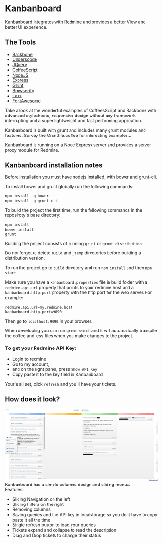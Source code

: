 # Kanbanboard

Kanbanboard integrates with [Redmine](http://www.redmine.org/) and provides a better View and better UI experience.

## The Tools

* [Backbone](http://backbonejs.org/)
* [Underscode](http://underscorejs.org/)
* [JQuery](https://jquery.com/)
* [CoffeeScript](http://coffeescript.org/)
* [NodeJS](https://nodejs.org/en/)
* [Express](https://expressjs.com/)
* [Grunt](https://gruntjs.com/)
* [Browserify](http://browserify.org/)
* [Less](http://lesscss.org/)
* [FontAwesome](http://fontawesome.io/)

Take a look at the wonderful examples of CoffeesScript and Backbone with advanced stylesheets, responsive design without any framework interrupting and a super lightweight and fast performing application.

Kanbanboard is built with grunt and includes many grunt modules and features.
Survey the Gruntfile.coffee for interesting examples...

Kanbanboard is running on a Node Express server and provides a server proxy module for Redmine.

## Kanbanboard installation notes

Before installation you must have nodejs installed, with bower and grunt-cli.

To install bower and grunt globally run the following commands:
```
npm install -g bower
npm install -g grunt-cli
```

To build the project the first time, run the following commands in the reposiroty's base directory:
```
npm install
bower install
grunt
```

Building the project consists of running `grunt` or `grunt distribution`

Do not forget to delete `build` and `_temp` directories before building a distribution version.


To run the project go to `build` directory and run `npm install` and then `npm start`

Make sure you have a `kanbanboard.properties` file in build folder with a `redmine.api.url` property that points to your redmine host and a `kanbanboard.http.port` property with the http port for the web server.
For example:
```
redmine.api.url=my.redmine.host
kanbanboard.http.port=9090
```

Then go to `localhost:9090` in your browser.


When developing you can run `grunt watch` and it will automatically transpile the coffee and less files when you make changes to the project.


### To get your Redmine API Key:  
- Login to redmine
- Go to my account,  
- and on the right panel, press `Show API Key`
- Copy paste it to the key field in Kanbanboard

Your'e all set, click `refresh` and you'll have your tickets.


## How does it look?
![Kanbanboard](kanbanboard.jpg)
Kanbanboard has a simple columns design and sliding menus.  
Features:
- Sliding Navigation on the left
- Sliding Filters on the right
- Removing columns
- Saving queries and the API key in localstorage so you dont have to copy paste it all the time
- Single refresh button to load your queries
- Tickets expand and collapse to read the description
- Drag and Drop tickets to change their status


